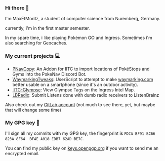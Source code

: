 ### Hi there 👋

I'm MaxEtMoritz, a student of computer science from Nuremberg, Germany.

currently, i'm in the first master semester.

In my spare time, i like playing Pokémon GO and Ingress. Sometimes i'm also searching for Geocaches.

### My current projects 💻

- [PNavCopy](https://github.com/MaxEtMoritz/PNavCopy): An Addon for IITC to import locations of PokéStops and Gyms into the PokeNav Discord Bot.
- [WaymarkingTweaks](https://github.com/MaxEtMoritz/WaymarkingTweaks): UserScript to attempt to make [waymarking.com](https://waymarking.com) better usable on a smartphone (since it's an outdoor activity).
- [IITC-Glympse](https://github.com/MaxEtMoritz/iitc-glympse): View Glympse Tags on the Ingress Intel Map.
- [LBRadio](https://github.com/MaxEtMoritz/LB_radio): Submit Listens done with dumb radio receivers to ListenBrainz

Also check out my [GitLab account](https://gitlab.com/MaxEtMoritz) (not much to see there, yet, but maybe that will change some time)

### My GPG key 🔑

I'll sign all my commits with my GPG key, the fingerprint is `FDCA BF91 BC66 823A 8F64  BF4E A018 EDB7 62AD BE7C`.

You can find my public key on [keys.openpgp.org](https://keys.openpgp.org/vks/v1/by-fingerprint/FDCABF91BC66823A8F64BF4EA018EDB762ADBE7C) if you want to send me an encrypted email.

<!--
**MaxEtMoritz/MaxEtMoritz** is a ✨ _special_ ✨ repository because its `README.md` (this file) appears on your GitHub profile.

Here are some ideas to get you started:

- 🔭 I’m currently working on ...
- 🌱 I’m currently learning ...
- 👯 I’m looking to collaborate on ...
- 🤔 I’m looking for help with ...
- 💬 Ask me about ...
- 📫 How to reach me: ...
- 😄 Pronouns: ...
- ⚡ Fun fact: ...
-->
